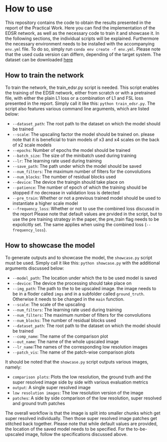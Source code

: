 # How to use
This repository contains the code to obtain the results presented in the report of the Practical Work. Here you can find the implementation of the EDSR network, as well as the necessary code to train it and showcase it. In the following sections, the individual scripts will be explained. Furthermore the necessary environment needs to be installed with the accompanying ``env.yml`` file. To do so, simply run `conda env create -f env.yml`. Please note that the used cuda version can differn, depending of the target system. The dataset can be downloaded [here](https://www.kaggle.com/datasets/soumikrakshit/div2k-high-resolution-images)

## How to train the network
To train the network, the train_edsr.py script is needed. This script enables the training of the EDSR network, either from scratch or with a pretrained file, with either the plain L1 loss or a combination of L1 and FSL loss presented in the report. Simply call it like this: `python train_edsr.py`. The script also features various command line arguments, which are listed below:  
- `--dataset_path`: The root path to the dataset on which the model should be trained
- `--scale`: The upscaling factor the model should be trained on. please note that it is beneficial to train models of x3 and x4 scales on the back of x2 scale models 
- `--epochs`: Number of epochs the model should be trained
- `--batch_size`: The size of the minibatch used during training
- `--lr`: The learning rate used during training
- `--save_path`: The path under which the model should be saved
- `--num_filters`: The maximum number of filters for the convolutions
- `--num_blocks`: The number of residual blocks used
- `--device`: The device the traingin should take place on
- `--patience`: The number of epoch of which the training should be stopped if no decrease in validation loss is detected
- `--pre_train`: Whether or not a previous trained model should be used to instantiate a higher scale model
- `--frequency_loss`: Whether or not to use the combined loss discussd in the report
  Please note that default values are prvided in the script, but to use the pre training strategy in the paper, the pre_train flag needs to be expolicitly set. The same applies when using the combined loss (`--frequency_loss`).

## How to showcase the model
To generate outputs and to showcase the model, the `showcase.py` script must be used. Simply call it like this: `python showcase.py` with the additional arguments discussed below:  
- `--model_path`: The location under which the to be used model is saved
- `--device`: The device the processing should take place on
- `--img_path`: The path to the to be upscaled image. the image needs to be in a floder called `imgs` and in a subfolder called `ground_truth`. Otherwise it needs to be changed in the `main` function.
- `--scale`: The scale of the upscaling
- `--num_filters`: The learning rate used during training
- `--num_filters`: The maximum number of filters for the convolutions
- `--num_blocks`: The number of residual blocks used
- `--dataset_path`: The root path to the dataset on which the model should be trained
- `--comp_name`: The name of the comparison plot
- `--out_name`: The name of the whole upscaled image
- `--lr_name`:The names of the corresponding low resolution images
- `--patch_vis`: The name of the patch-wise comparison plots  

It should be noted that the `showcase.py` script outputs various images, namely:  
- `comparison plots`: Plots the low resolution, the ground truth and the super resolved image side by side with various evaluation metrics
- `output`: A single super resolved image
- `low resolution images`: The low resolution version of the image
- `patches`: A side by side comparison of the low resolution, super resolved and ground truth patches  

The overall workflow is that the image is split into smaller chunks which get super resolved individually. Then those super resolved image patches get stitched back together. Please note that while default values are provided, the location of the saved model needs to be specified. For the to-be-upscaled image, follow the specifications discussed above.
